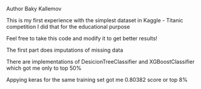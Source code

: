Author Baky Kallemov

This is my first experience with the simplest dataset in Kaggle - Titanic competition 
I did that for the educational purpose

Feel free to take this code and modify it to get better results!

The first part does imputations of missing data

There are implementations of DesicionTreeClassifier and XGBoostClassifier which got me only to top 50%

Appying keras for the same training set got me 0.80382 score or top 8% 

